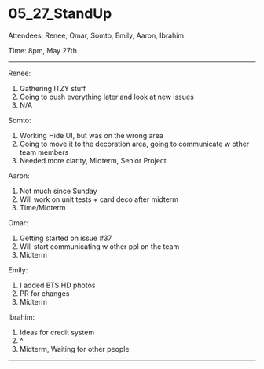 # 05_27_StandUp

Attendees: Renee, Omar, Somto, Emily, Aaron, Ibrahim

Time: 8pm, May 27th

---

Renee:

1. Gathering ITZY stuff
2. Going to push everything later and look at new issues
3. N/A

Somto:

1. Working Hide UI, but was on the wrong area
2. Going to move it to the decoration area, going to communicate w other team members
3. Needed more clarity, Midterm, Senior Project

Aaron:

1. Not much since Sunday
2. Will work on unit tests + card deco after midterm
3. Time/Midterm

Omar:

1. Getting started on issue #37
2. Will start communicating w other ppl on the team
3. Midterm

Emily:

1. I added BTS HD photos
2. PR for changes
3. Midterm

Ibrahim:

1. Ideas for credit system
2. ^
3. Midterm, Waiting for other people

---

